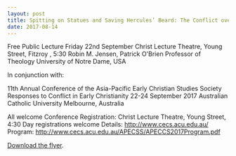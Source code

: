 ```yaml
---
layout: post
title: Spitting on Statues and Saving Hercules’ Beard: The Conflict over Images (and Idols) in Early Christianity
date: 2017-08-14
---
```


Free Public Lecture
Friday 22nd September
Christ Lecture
Theatre, Young Street, Fitzroy , 5:30
Robin M. Jensen, Patrick
O'Brien Professor of Theology
University of Notre Dame,
USA

In conjunction with:

11th Annual Conference of
the Asia-Pacific Early Christian Studies Society
Responses to
Conflict in Early Christianity
22-24 September 2017
Australian
Catholic University
Melbourne, Australia

All
welcome
Conference Registration: Christ Lecture Theatre, Young
Street, 4:30
Day registrations welcome
Details:
<http://www.cecs.acu.edu.au/>
Program:
<http://www.cecs.acu.edu.au/APECSS/APECCS2017Program.pdf>

[Download
the
flyer](http://www.aabs.org.au/wp-content/uploads/2017/08/APECSS-flyer.pdf).
